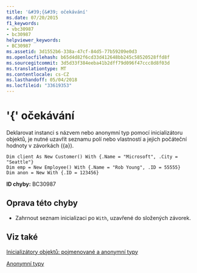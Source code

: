 ```yaml
---
title: '&#39;{&#39; očekávání'
ms.date: 07/20/2015
f1_keywords:
- vbc30987
- bc30987
helpviewer_keywords:
- BC30987
ms.assetid: 3d1552b6-338a-47cf-84d5-77b59209e0d3
ms.openlocfilehash: b65d4d82f6cd33d412648bb245c58520528ffd8f
ms.sourcegitcommit: 3d5d33f384eeba41b2dff79d096f47ccc8d8f03d
ms.translationtype: MT
ms.contentlocale: cs-CZ
ms.lasthandoff: 05/04/2018
ms.locfileid: "33619353"
---
```

# <a name="3939-expected"></a>&#39;{&#39; očekávání
Deklarovat instanci s názvem nebo anonymní typ pomocí inicializátoru objektů, je nutné uzavřít seznamu polí nebo vlastností a jejich počáteční hodnoty v závorkách ({a}).  
  
```  
Dim client As New Customer() With {.Name = "Microsoft", .City = "Seattle"}  
Dim emp = New Employee() With {.Name = "Rob Young", .ID = 55555}  
Dim anon = New With {.ID = 123456}  
```  
  
 **ID chyby:** BC30987  
  
## <a name="to-correct-this-error"></a>Oprava této chyby  
  
-   Zahrnout seznam inicializaci po `With`, uzavřené do složených závorek.  
  
## <a name="see-also"></a>Viz také  
 [Inicializátory objektů: pojmenované a anonymní typy](../../visual-basic/programming-guide/language-features/objects-and-classes/object-initializers-named-and-anonymous-types.md)  
   
 [Anonymní typy](../../visual-basic/programming-guide/language-features/objects-and-classes/anonymous-types.md)

